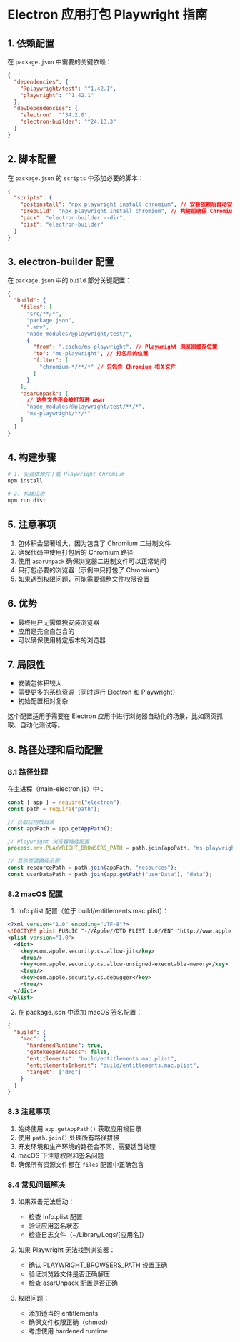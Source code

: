 # Electron 应用打包 Playwright 指南

## 1. 依赖配置

在 `package.json` 中需要的关键依赖：

```json
{
  "dependencies": {
    "@playwright/test": "^1.42.1",
    "playwright": "^1.42.1"
  },
  "devDependencies": {
    "electron": "^34.2.0",
    "electron-builder": "^24.13.3"
  }
}
```

## 2. 脚本配置

在 `package.json` 的 `scripts` 中添加必要的脚本：

```json
{
  "scripts": {
    "postinstall": "npx playwright install chromium", // 安装依赖后自动安装 Chromium
    "prebuild": "npx playwright install chromium", // 构建前确保 Chromium 已安装
    "pack": "electron-builder --dir",
    "dist": "electron-builder"
  }
}
```

## 3. electron-builder 配置

在 `package.json` 中的 `build` 部分关键配置：

```json
{
  "build": {
    "files": [
      "src/**/*",
      "package.json",
      ".env",
      "node_modules/@playwright/test/",
      {
        "from": ".cache/ms-playwright", // Playwright 浏览器缓存位置
        "to": "ms-playwright", // 打包后的位置
        "filter": [
          "chromium-*/**/*" // 只包含 Chromium 相关文件
        ]
      }
    ],
    "asarUnpack": [
      // 这些文件不会被打包进 asar
      "node_modules/@playwright/test/**/*",
      "ms-playwright/**/*"
    ]
  }
}
```

## 4. 构建步骤

```bash
# 1. 安装依赖并下载 Playwright Chromium
npm install

# 2. 构建应用
npm run dist
```

## 5. 注意事项

1. 包体积会显著增大，因为包含了 Chromium 二进制文件
2. 确保代码中使用打包后的 Chromium 路径
3. 使用 `asarUnpack` 确保浏览器二进制文件可以正常访问
4. 只打包必要的浏览器（示例中只打包了 Chromium）
5. 如果遇到权限问题，可能需要调整文件权限设置

## 6. 优势

- 最终用户无需单独安装浏览器
- 应用是完全自包含的
- 可以确保使用特定版本的浏览器

## 7. 局限性

- 安装包体积较大
- 需要更多的系统资源（同时运行 Electron 和 Playwright）
- 初始配置相对复杂

这个配置适用于需要在 Electron 应用中进行浏览器自动化的场景，比如网页抓取、自动化测试等。

## 8. 路径处理和启动配置

### 8.1 路径处理

在主进程（main-electron.js）中：

```javascript
const { app } = require("electron");
const path = require("path");

// 获取应用根目录
const appPath = app.getAppPath();

// Playwright 浏览器路径配置
process.env.PLAYWRIGHT_BROWSERS_PATH = path.join(appPath, "ms-playwright");

// 其他资源路径示例
const resourcePath = path.join(appPath, "resources");
const userDataPath = path.join(app.getPath("userData"), "data");
```

### 8.2 macOS 配置

1. Info.plist 配置（位于 build/entitlements.mac.plist）：

```xml
<?xml version="1.0" encoding="UTF-8"?>
<!DOCTYPE plist PUBLIC "-//Apple//DTD PLIST 1.0//EN" "http://www.apple.com/DTDs/PropertyList-1.0.dtd">
<plist version="1.0">
  <dict>
    <key>com.apple.security.cs.allow-jit</key>
    <true/>
    <key>com.apple.security.cs.allow-unsigned-executable-memory</key>
    <true/>
    <key>com.apple.security.cs.debugger</key>
    <true/>
  </dict>
</plist>
```

2. 在 package.json 中添加 macOS 签名配置：

```json
{
  "build": {
    "mac": {
      "hardenedRuntime": true,
      "gatekeeperAssess": false,
      "entitlements": "build/entitlements.mac.plist",
      "entitlementsInherit": "build/entitlements.mac.plist",
      "target": ["dmg"]
    }
  }
}
```

### 8.3 注意事项

1. 始终使用 `app.getAppPath()` 获取应用根目录
2. 使用 `path.join()` 处理所有路径拼接
3. 开发环境和生产环境的路径会不同，需要适当处理
4. macOS 下注意权限和签名问题
5. 确保所有资源文件都在 `files` 配置中正确包含

### 8.4 常见问题解决

1. 如果双击无法启动：

   - 检查 Info.plist 配置
   - 验证应用签名状态
   - 检查日志文件（~/Library/Logs/[应用名]）

2. 如果 Playwright 无法找到浏览器：

   - 确认 PLAYWRIGHT_BROWSERS_PATH 设置正确
   - 验证浏览器文件是否正确解压
   - 检查 asarUnpack 配置是否正确

3. 权限问题：
   - 添加适当的 entitlements
   - 确保文件权限正确（chmod）
   - 考虑使用 hardened runtime

